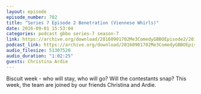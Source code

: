 ```yaml
---
layout: episode
episode_number: 702
title: "Series 7 Episode 2 Benetration (Viennese Whirls)"
date: 2016-09-01 15:53:04
categories: podcast gbbo series-7 season-7
link: https://archive.org/download/20160901702Me3ComedyGBBOEpisode2/2016-09-01--702-Me3_Comedy--GBBO-Episode%202.mp3
podcast_link: https://archive.org/download/20160901702Me3ComedyGBBOEpisode2/2016-09-01--702-Me3_Comedy--GBBO-Episode%202.mp3
audio_filesize: 51307520
audio_duration: "1:02:25"
guests: Christina Ardie
---
```

Biscuit week - who will stay, who will go? Will the contestants snap? This week, the team are joined by our friends Christina and Ardie.
